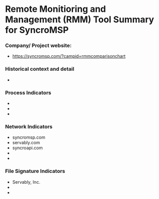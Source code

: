 # Remote Monitioring and Management (RMM) Tool Summary for SyncroMSP

### Company/ Project website:
- https://syncromsp.com/?campid=rmmcomparisonchart

### Historical context and detail
- 

### Process Indicators
- 
- 
- 

### Network Indicators
- syncromsp.com
- servably.com
- syncroapi.com
- 
-

### File Signature Indicators
- Servably, Inc.
-
-